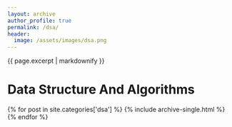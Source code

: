 ```yaml
---
layout: archive
author_profile: true
permalink: /dsa/
header:
  image: /assets/images/dsa.png
---
```


{{ page.excerpt | markdownify }}
# Data Structure And Algorithms
{% for post in site.categories['dsa'] %}
  {% include archive-single.html %}
{% endfor %}